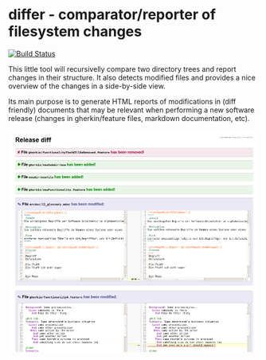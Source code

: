 differ - comparator/reporter of filesystem changes
==================================================
[![Build Status](https://travis-ci.org/plafue/differ.svg)](https://travis-ci.org/plafue/differ)

This little tool will recursivelly compare two directory trees and report changes in their structure. 
It also detects modified files and provides a nice overview of the changes in a side-by-side view.

Its main purpose is to generate HTML reports of modifications in (diff friendly) 
documents that may be relevant when performing a new software release (changes in gherkin/feature files, markdown documentation, etc).

![Screenshot](/misc/screenshot.png?raw=true "Screenshot")
